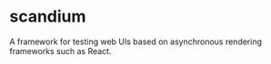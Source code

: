 # scandium
A framework for testing web UIs based on asynchronous rendering frameworks such as React.
